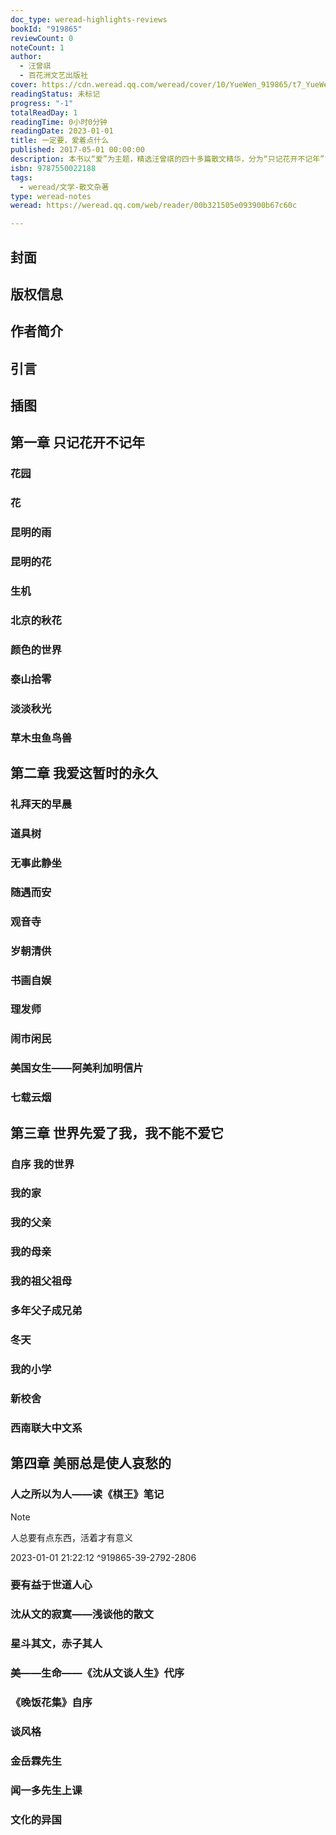 ```yaml
---
doc_type: weread-highlights-reviews
bookId: "919865"
reviewCount: 0
noteCount: 1
author:
  - 汪曾祺
  - 百花洲文艺出版社
cover: https://cdn.weread.qq.com/weread/cover/10/YueWen_919865/t7_YueWen_919865.jpg
readingStatus: 未标记
progress: "-1"
totalReadDay: 1
readingTime: 0小时0分钟
readingDate: 2023-01-01
title: 一定要，爱着点什么
published: 2017-05-01 00:00:00
description: 本书以“爱”为主题，精选汪曾祺的四十多篇散文精华，分为“只记花开不记年”“我爱这暂时的永久”“世界先爱了我，我不能不爱它”“美丽总是使人哀愁的”四个篇章，记录汪老倾注温爱和时间的人，事，物：草木时光，成长追忆，阡陌故交，寻常日月等， 读了这本书，你会变得特别温柔，对生活有珍惜之心，对理想有守护之心，对世界有赤子之心。
isbn: 9787550022188
tags:
  - weread/文学-散文杂著
type: weread-notes
weread: https://weread.qq.com/web/reader/00b321505e093900b67c60c

---
```



## 封面

## 版权信息

## 作者简介

## 引言

## 插图

## 第一章 只记花开不记年

### 花园

### 花

### 昆明的雨

### 昆明的花

### 生机

### 北京的秋花

### 颜色的世界

### 泰山拾零

### 淡淡秋光

### 草木虫鱼鸟兽

## 第二章 我爱这暂时的永久

### 礼拜天的早晨

### 道具树

### 无事此静坐

### 随遇而安

### 观音寺

### 岁朝清供

### 书画自娱

### 理发师

### 闹市闲民

### 美国女生——阿美利加明信片

### 七载云烟

## 第三章 世界先爱了我，我不能不爱它

### 自序 我的世界

### 我的家

### 我的父亲

### 我的母亲

### 我的祖父祖母

### 多年父子成兄弟

### 冬天

### 我的小学

### 新校舍

### 西南联大中文系

## 第四章 美丽总是使人哀愁的

### 人之所以为人——读《棋王》笔记

> [!NOTE] 
> 人总要有点东西，活着才有意义
> 
> 2023-01-01 21:22:12 ^919865-39-2792-2806

### 要有益于世道人心

### 沈从文的寂寞——浅谈他的散文

### 星斗其文，赤子其人

### 美——生命——《沈从文谈人生》代序

### 《晚饭花集》自序

### 谈风格

### 金岳霖先生

### 闻一多先生上课

### 文化的异国

